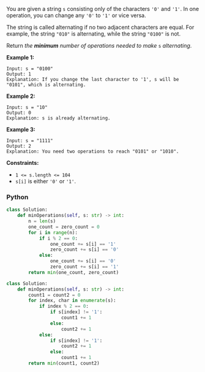 You are given a string  `s`  consisting only of the characters  `'0'`  and  `'1'`. In one operation, you can change any  `'0'`  to  `'1'`  or vice versa.

The string is called alternating if no two adjacent characters are equal. For example, the string  `"010"`  is alternating, while the string  `"0100"`  is not.

Return  _the  **minimum**  number of operations needed to make_  `s`  _alternating_.

**Example 1:**
```
Input: s = "0100"
Output: 1
Explanation: If you change the last character to '1', s will be "0101", which is alternating.
```

**Example 2:**
```
Input: s = "10"
Output: 0
Explanation: s is already alternating.
```

**Example 3:**
```
Input: s = "1111"
Output: 2
Explanation: You need two operations to reach "0101" or "1010".
```

**Constraints:**

-   `1 <= s.length <= 104`
-   `s[i]`  is either  `'0'`  or  `'1'`.


### Python
```python
class Solution:
    def minOperations(self, s: str) -> int:
        n = len(s)
        one_count = zero_count = 0
        for i in range(n):
            if i % 2 == 0:
                one_count += s[i] == '1'
                zero_count += s[i] == '0'
            else:
                one_count += s[i] == '0'
                zero_count += s[i] == '1'
        return min(one_count, zero_count)
```

```python
class Solution:
    def minOperations(self, s: str) -> int:
        count1 = count2 = 0
        for index, char in enumerate(s):
            if index % 2 == 0:
                if s[index] != '1':
                    count1 += 1
                else:
                    count2 += 1
            else:
                if s[index] != '1':
                    count2 += 1
                else:
                    count1 += 1
        return min(count1, count2)
```